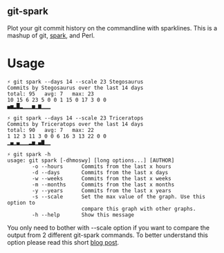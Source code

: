 git-spark
---------

Plot your git commit history on the commandline with sparklines.  This is a
mashup of git, [spark](https://github.com/holman/spark), and Perl.


Usage
=====

    ⚡ git spark --days 14 --scale 23 Stegosaurus
    Commits by Stegosaurus over the last 14 days
    total: 95   avg: 7   max: 23
    10 15 6 23 5 0 0 1 15 0 17 3 0 0
    ▄▅▂█▂▁▁▁▅▁▆▁▁▁

    ⚡ git spark --days 14 --scale 23 Triceratops
    Commits by Triceratops over the last 14 days
    total: 90   avg: 7   max: 22
    1 12 3 11 3 0 0 6 16 3 13 22 0 0
    ▁▄▁▄▁▁▁▂▅▁▄▇▁▁

    ⚡ git spark -h
    usage: git spark [-dhmoswy] [long options...] [AUTHOR]
            -o --hours      Commits from the last x hours
            -d --days       Commits from the last x days
            -w --weeks      Commits from the last x weeks
            -m --months     Commits from the last x months
            -y --years      Commits from the last x years
            -s --scale      Set the max value of the graph. Use this option to
                            compare this graph with other graphs.
            -h --help       Show this message


You only need to bother with --scale option if you want to compare the output
from 2 different git-spark commands.  To better understand this option please
read this short [blog post](http://blog.kablamo.org/git-spark-revisited/).


